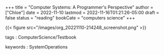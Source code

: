 +++
title = "Computer Systems: A Programmer's Perspective"
author = ["Chloe"]
date = 2022-11-10
lastmod = 2022-11-16T01:21:26-05:00
draft = false
status = "reading"
bookCate = "computers science"
+++

{{< figure src="/images/org_20221110-214248_screenshot.png" >}}

tags
: ComputerScience/Testbook

keywords
: SystemOperations

